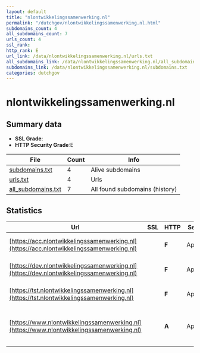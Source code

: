 ```yaml
---
layout: default
title: "nlontwikkelingssamenwerking.nl"
permalink: "/dutchgov/nlontwikkelingssamenwerking.nl.html"
subdomains_count: 4
all_subdomains_count: 7
urls_count: 4
ssl_rank: 
http_rank: E
url_link: /data/nlontwikkelingssamenwerking.nl/urls.txt
all_subdomains_link: /data/nlontwikkelingssamenwerking.nl/all_subdomains.txt
subdomains_link: /data/nlontwikkelingssamenwerking.nl/subdomains.txt
categories: dutchgov
---
```



# nlontwikkelingssamenwerking.nl
## Summary data


 - **SSL Grade**:
 - **HTTP Security Grade**:E


| File       | Count | Info |
|------------|-------|------|
|[subdomains.txt](/data/nlontwikkelingssamenwerking.nl/subdomains.txt)|4|Alive subdomains|
|[urls.txt](/data/nlontwikkelingssamenwerking.nl/urls.txt)|4|Urls|
|[all_subdomains.txt](/data/nlontwikkelingssamenwerking.nl/all_subdomains.txt)|7|All found subdomains (history)|


## Statistics


| Url | SSL | HTTP | Server | Cookie | HSTS | CORS | CTO | CSP | XFO | XXP | RP |FP| Tech |Title |
|--------|-------|-------|------|------|------|------|------|------|------|------|------|------|------|------|
|[https://acc.nlontwikkelingssamenwerking.nl](https://acc.nlontwikkelingssamenwerking.nl)| | **F**|Apache| | | | | | | | :white_check_mark: | |Apache HTTP Server|403 Forbidden|
|[https://dev.nlontwikkelingssamenwerking.nl](https://dev.nlontwikkelingssamenwerking.nl)| | **F**|Apache| | | | | | | | :white_check_mark: | |Apache HTTP Server|403 Forbidden|
|[https://tst.nlontwikkelingssamenwerking.nl](https://tst.nlontwikkelingssamenwerking.nl)| | **F**|Apache| | | | | | | | :white_check_mark: | |Apache HTTP Server|403 Forbidden|
|[https://www.nlontwikkelingssamenwerking.nl](https://www.nlontwikkelingssamenwerking.nl)| | **A**|Apache|:white_check_mark: |:white_check_mark: | | |:warning: | :white_check_mark: | :white_check_mark: | :white_check_mark: | |Apache HTTP Server HSTS Java|Home - OS Portaa...|

